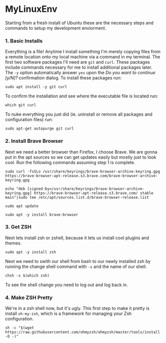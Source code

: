 # MyLinuxEnv
Starting from a fresh install of Ubuntu these are the necessary steps and commands to setup my development enviorment. 

### 1. Basic Installs
Everything is a file! Anytime I install something I'm merely copying files from a remote location onto my local machine via a command in my terminal. The first two software packages I'll need are `git` and `curl`. These packages include commands necessary for me to install additional packages later. The `-y` option automatically answer `yes`  upon the *Do you want to continue [y/N]?* confirmation dialog.
To install these packages run:  
```
sudo apt install -y git curl
```
To confirm the installation and see where the executable file is located run:
```
which git curl
```
To nuke everything you just did (ie. uninstall or remove all packages and configuration files) run:
```
sudo apt-get autopurge git curl
```

### 2. Install Brave Browser
Next we need a better browser than Firefox, I choose Brave. We are gonna put in the apt sources so we can get updates easily but mostly just to look cool. Run the following commands assuming step 1 is complete. 
```
sudo curl -fsSLo /usr/share/keyrings/brave-browser-archive-keyring.gpg https://brave-browser-apt-release.s3.brave.com/brave-browser-archive-keyring.gpg

echo "deb [signed-by=/usr/share/keyrings/brave-browser-archive-keyring.gpg] https://brave-browser-apt-release.s3.brave.com/ stable main"|sudo tee /etc/apt/sources.list.d/brave-browser-release.list

sudo apt update

sudo apt -y install brave-browser
```
### 3. Get ZSH
Next lets install zsh or zshell, because it lets us install cool plugins and themes. 
```
sudo apt -y install zsh
```
Next we need to swith our shell from bash to our newly installed zsh by running the change shell command with `-s` and the name of our shell. 
```
chsh -s $(which zsh)
```
To see the shell change you need to log out and log back in. 

### 4. Make ZSH Pretty
We're in a zsh shell now, but it's ugly. This first step to make it pretty is install `oh-my-zsh`, which is a framework for managing your Zsh configuration.
```
sh -c "$(wget https://raw.githubusercontent.com/ohmyzsh/ohmyzsh/master/tools/install.sh -O -)"
```
